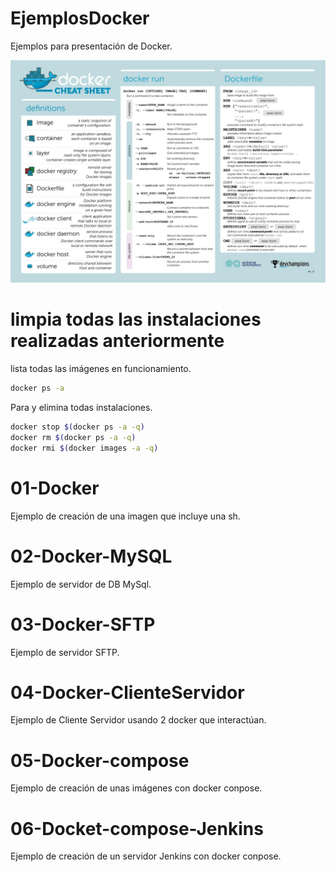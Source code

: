 # EjemplosDocker

Ejemplos para presentación de Docker.

![Comandos](docker-comandos-hoja-de-consulta-cheatsheet.jpeg)

# limpia todas las instalaciones realizadas anteriormente

lista todas las imágenes en funcionamiento.

```sh
docker ps -a
```

Para y elimina todas instalaciones.

```sh
docker stop $(docker ps -a -q)
docker rm $(docker ps -a -q)
docker rmi $(docker images -a -q)
```

# 01-Docker

Ejemplo de creación de una imagen que incluye una sh.

# 02-Docker-MySQL

Ejemplo de servidor de DB MySql.

# 03-Docker-SFTP

Ejemplo de servidor SFTP.

# 04-Docker-ClienteServidor

Ejemplo de Cliente Servidor usando 2 docker que interactúan.

# 05-Docker-compose

Ejemplo de creación de unas imágenes con docker conpose.

# 06-Docket-compose-Jenkins

Ejemplo de creación de un servidor Jenkins con docker conpose.